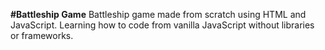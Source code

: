 **#Battleship Game**
Battleship game made from scratch using HTML and JavaScript.
Learning how to code from vanilla JavaScript without libraries or frameworks.
